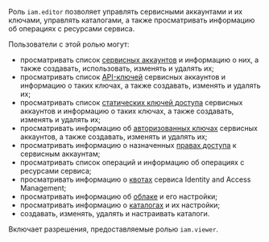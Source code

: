 Роль `iam.editor` позволяет управлять сервисными аккаунтами и их ключами, управлять каталогами, а также просматривать информацию об операциях с ресурсами сервиса.

Пользователи с этой ролью могут:
* просматривать список [сервисных аккаунтов](../../iam/concepts/users/accounts.md#sa) и информацию о них, а также создавать, использовать, изменять и удалять их;
* просматривать список [API-ключей](../../iam/concepts/authorization/api-key.md) сервисных аккаунтов и информацию о таких ключах, а также создавать, изменять и удалять их;
* просматривать список [статических ключей доступа](../../iam/concepts/authorization/access-key.md) сервисных аккаунтов и информацию о таких ключах, а также создавать, изменять и удалять их;
* просматривать информацию об [авторизованных ключах](../../iam/concepts/authorization/key.md) сервисных аккаунтов, а также создавать, изменять и удалять их;
* просматривать информацию о назначенных [правах доступа](../../iam/concepts/access-control/index.md) к сервисным аккаунтам;
* просматривать список операций и информацию об операциях с ресурсами сервиса;
* просматривать информацию о [квотах](../../iam/concepts/limits.md#iam-quotas) сервиса Identity and Access Management;
* просматривать информацию об [облаке](../../resource-manager/concepts/resources-hierarchy.md#cloud) и его настройки;
* просматривать информацию о [каталогах](../../resource-manager/concepts/resources-hierarchy.md#folder) и их настройки;
* создавать, изменять, удалять и настраивать каталоги.

Включает разрешения, предоставляемые ролью `iam.viewer`.